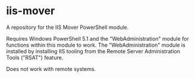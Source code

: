 # iis-mover
A repository for the IIS Mover PowerShell module.

Requires Windows PowerShell 5.1 and the "WebAdministration" module for functions within this module to work. The "WebAdministration" module is installed by installing IIS tooling from the Remote Server Administration Tools ("RSAT") feature.

Does not work with remote systems.